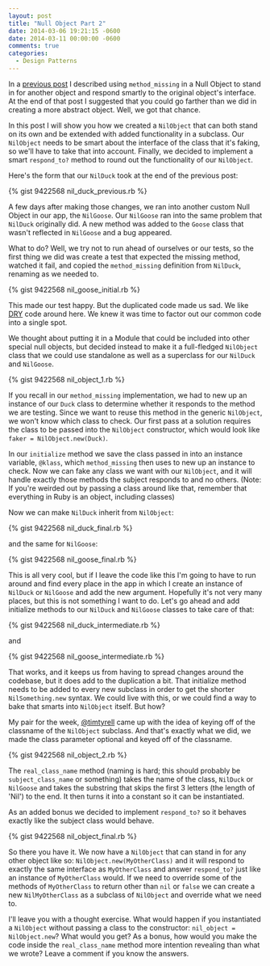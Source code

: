```yaml
---
layout: post
title: "Null Object Part 2"
date: 2014-03-06 19:21:15 -0600
date: 2014-03-11 00:00:00 -0600
comments: true
categories:
  - Design Patterns
---
```


In a [previous post](/blog/2014/03/05/the-null-object-pattern-and-method-missing-in-ruby/) I
described using `method_missing` in a Null Object to stand in for another
object and respond smartly to the original object's interface. At the end of
that post I suggested that you could go farther than we did in creating a more
abstract object. Well, we got that chance.

In this post I will show you how we created a `NilObject` that can both stand
on its own and be extended with added functionality in a subclass. Our
`NilObject` needs to be smart about the interface of the class that it's
faking, so we'll have to take that into account. Finally, we decided to
implement a smart `respond_to?` method to round out the functionality of our
`NilObject`.

Here's the form that our `NilDuck` took at the end of the previous post:

{% gist 9422568 nil_duck_previous.rb %}

A few days after making those changes, we ran into another custom Null Object
in our app, the `NilGoose`. Our `NilGoose` ran into the
same problem that `NilDuck` originally did. A new method was added to the
`Goose` class that wasn't reflected in `NilGoose` and a bug appeared.

What to do? Well, we try not to run ahead of ourselves or our tests, so the
first thing we did was create a test that expected the missing method, watched
it fail, and copied the `method_missing` definition from `NilDuck`, renaming as
we needed to.

{% gist 9422568 nil_goose_initial.rb %}

This made our test happy. But the duplicated code made us sad. We like
[DRY](http://en.wikipedia.org/wiki/Don't_repeat_yourself) code around here. We
knew it was time to factor out our common code into a single spot.

We thought about putting it in a Module that could be included into other
special null objects, but decided instead to make it a full-fledged `NilObject`
class that we could use standalone as well as a superclass for our `NilDuck`
and `NilGoose`.

{% gist 9422568 nil_object_1.rb %}

If you recall in our `method_missing` implementation, we had to new up an
instance of our `Duck` class to determine whether it responds to the method we
are testing. Since we want to reuse this method in the generic `NilObject`, we
won't know which class to check. Our first pass at a solution requires the
class to be passed into the `NilObject` constructor, which would look like
`faker = NilObject.new(Duck)`.

In our `initialize` method we save the class passed in into an instance
variable, `@klass`, which `method_missing` then uses to new up an instance to
check. Now we can fake any class we want with our `NilObject`, and it will
handle exactly those methods the subject responds to and no others. (Note: If
you're weirded out by passing a class around like that, remember that
everything in Ruby is an object, including classes)

Now we can make `NilDuck` inherit from `NilObject`:

{% gist 9422568 nil_duck_final.rb %}

and the same for `NilGoose`:

{% gist 9422568 nil_goose_final.rb %}

This is all very cool, but if I leave the code like this I'm going to have to
run around and find every place in the app in which I create an instance of
`NilDuck` or `NilGoose` and add the new argument. Hopefully it's not very many
places, but this is not something I want to do. Let's go ahead and add
initialize methods to our `NilDuck` and `NilGoose` classes to take care of
that:

{% gist 9422568 nil_duck_intermediate.rb %}

and

{% gist 9422568 nil_goose_intermediate.rb %}

That works, and it keeps us from having to spread changes around the codebase,
but it does add to the duplication a bit. That initialize method needs to be
added to every new subclass in order to get the shorter `NilSomething.new`
syntax. We could live with this, or we could find a way to bake that smarts
into `NilObject` itself. But how?

My pair for the week, [@timtyrell](https://twitter.com/timtyrrell) came up with
the idea of keying off of the classname of the `NilObject` subclass. And that's
exactly what we did, we made the class parameter optional and keyed off of the
classname.

{% gist 9422568 nil_object_2.rb %}

The `real_class_name` method (naming is hard; this should probably be
`subject_class_name` or something) takes the name of the class, `NilDuck` or
`NilGoose` and takes the substring that skips the first 3 letters (the length
of 'Nil') to the end. It then turns it into a constant so it can be
instantiated.

As an added bonus we decided to implement `respond_to?` so it behaves exactly
like the subject class would behave.

{% gist 9422568 nil_object_final.rb %}

So there you have it. We now have a `NilObject` that can stand in for any other
object like so: `NilObject.new(MyOtherClass)` and it will respond to exactly
the same interface as `MyOtherClass` and answer `respond_to?` just like an
instance of `MyOtherClass` would. If we need to override some of the methods of
`MyOtherClass` to return other than `nil` or `false` we can create a new
`NilMyOtherClass` as a subclass of `NilObject` and override what we need to.

I'll leave you with a thought exercise. What would happen if you instantiated a
`NilObject` without passing a class to the constructor: `nil_object =
NilObject.new`? What would you get? As a bonus, how would you make the code
inside the `real_class_name` method more intention revealing than what we wrote?
Leave a comment if you know the answers.
